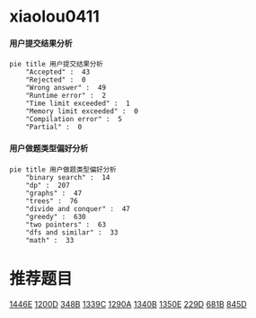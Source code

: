 # xiaolou0411

<!-- tabs:start -->



#### **用户提交结果分析**

```mermaid
pie title 用户提交结果分析
    "Accepted" :  43
    "Rejected" :  0
    "Wrong answer" :  49
    "Runtime error" :  2
    "Time limit exceeded" :  1
    "Memory limit exceeded" :  0
    "Compilation error" :  5
    "Partial" :  0
```

#### **用户做题类型偏好分析**

```mermaid
pie title 用户做题类型偏好分析
    "binary search" :  14
    "dp" :  207
    "graphs" :  47
    "trees" :  76
    "divide and conquer" :  47
    "greedy" :  630
    "two pointers" :  63
    "dfs and similar" :  33
    "math" :  33
```



<!-- tabs:end -->
# 推荐题目
[1446E](https://codeforces.com/contest/1446/problem/E)
[1200D](https://codeforces.com/contest/1200/problem/D)
[348B](https://codeforces.com/contest/348/problem/B)
[1339C](https://codeforces.com/contest/1339/problem/C)
[1290A](https://codeforces.com/contest/1290/problem/A)
[1340B](https://codeforces.com/contest/1340/problem/B)
[1350E](https://codeforces.com/contest/1350/problem/E)
[229D](https://codeforces.com/contest/229/problem/D)
[681B](https://codeforces.com/contest/681/problem/B)
[845D](https://codeforces.com/contest/845/problem/D)
